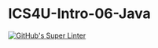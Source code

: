 # ICS4U-Intro-06-Java

[![GitHub's Super Linter](https://github.com/jakobdubeau/ICS4U-Intro-06-Java/workflows/GitHub's%20Super%20Linter/badge.svg)](https://github.com/jakobdubeau/ICS4U-Intro-06-Java/actions)

